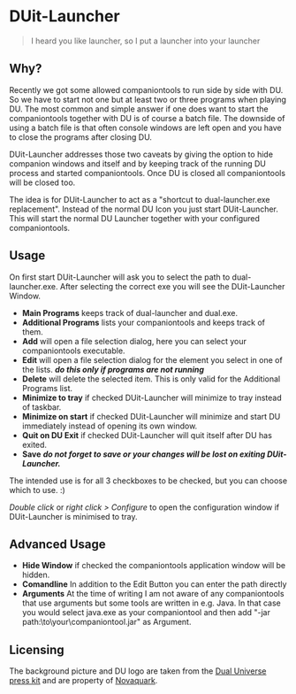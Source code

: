 # DUit-Launcher

>I heard you like launcher, so I put a launcher into your launcher

## Why?
Recently we got some allowed companiontools to run side by side with DU. So we have to start not one but at least two or three programs when playing DU.
The most common and simple answer if one does want to start the companiontools together with DU is of course a batch file.
The downside of using a batch file is that often console windows are left open and you have to close the programs after closing DU.

DUit-Launcher addresses those two caveats by giving the option to hide companion windows and itself and by keeping track of the running DU process and started companiontools. Once DU is closed all companiontools will be closed too.

The idea is for DUit-Launcher to act as a "shortcut to dual-launcher.exe replacement". Instead of the normal DU Icon you just start DUit-Launcher. This will start the normal DU Launcher together with your configured companiontools.

## Usage
On first start DUit-Launcher will ask you to select the path to dual-launcher.exe. 
After selecting the correct exe you will see the DUit-Launcher Window.

* **Main Programs** keeps track of dual-launcher and dual.exe.
* **Additional Programs** lists your companiontools and keeps track of them.
* **Add** will open a file selection dialog, here you can select your companiontools executable.
* **Edit** will open a file selection dialog for the element you select in one of the lists. ***do this only if programs are not running***
* **Delete** will delete the selected item. This is only valid for the Additional Programs list.
* **Minimize to tray** if checked DUit-Launcher will minimize to tray instead of taskbar.
* **Minimize on start** if checked DUit-Launcher will minimize and start DU immediately instead of opening its own window.
* **Quit on DU Exit** if checked DUit-Launcher will quit itself after DU has exited.
* **Save** ***do not forget to save or your changes will be lost on exiting DUit-Launcher.***

The intended use is for all 3 checkboxes to be checked, but you can choose which to use. :)

*Double click* or *right click &gt; Configure* to open the configuration window if DUit-Launcher is minimised to tray.

## Advanced Usage
* **Hide Window** if checked the companiontools application window will be hidden.
* **Comandline** In addition to the Edit Button you can enter the path directly
* **Arguments** At the time of writing I am not aware of any companiontools that use arguments but some tools are written in e.g. Java. In that case you would select java.exe as your companiontool and then add "-jar path:\to\your\companiontool.jar" as Argument.

## Licensing
The background picture and DU logo are taken from the [Dual Universe press kit](https://www.dualuniverse.game/contact) and are property of [Novaquark](https://www.dualuniverse.game).

